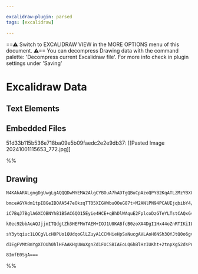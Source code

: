 ```yaml
---

excalidraw-plugin: parsed
tags: [excalidraw]

---
```

==⚠  Switch to EXCALIDRAW VIEW in the MORE OPTIONS menu of this document. ⚠== You can decompress Drawing data with the command palette: 'Decompress current Excalidraw file'. For more info check in plugin settings under 'Saving'


# Excalidraw Data
## Text Elements
## Embedded Files
51d33b115b536e718ba09e5b09faedc2e2e9db37: [[Pasted Image 20241001115653_772.jpg]]

%%
## Drawing
```compressed-json
N4KAkARALgngDgUwgLgAQQQDwMYEMA2AlgCYBOuA7hADTgQBuCpAzoQPYB2KqATLZMzYBXUtiRoIACyhQ4zZAHoFAc0JRJQgEYA6bGwC2CgF7N6hbEcK4OCtptbErHALRY8RMpWdx8Q1TdIEfARcZgRmBShcZQUebQBWbQAGGjoghH0EDihmbgBtcDBQMBKIEm4IDnooADkABQB1AEkAawBpZgAWADUoCgBBGo4ADQaAcR5UkshYRArCfWikflLM

bmceAGYAdm1tpIBGeIBOAA547eOkzqTT05XIGHWbuOOeG87t+M2ANlPN94PCAUEjqbibY4/bQ3TYHY7bI6nW4HbZAyQIQjKaTcU48OJJJLbX4/Tq4+LXeJA6zKYLcJJA5hQUhsFoIADCbHwbFIFSZ1mYcFwgWyU1Kmlw2BaymZQg4xA5XJ5Ej5HAFQqyUFFkAAZoR8PgAMqwWkSQQeLUQRnM1kNUGSbh8QoCJkshBGmAm9Bm8pAmVYjjhXJoA5At

iC7BqJ7BglA6XCOBNYhB1B5AC6QO15Eyie4HCE+qBhDlWAquE2FplcoDzGTeYLTstCAQxG4Bx421OnQOAPJQMYLHYXDQsMpDf7rE4NU4YlbmySkM6JwO9wbhGYABF0lBm9xtQQwkDNMI5QBRYKZbK1/P4IFCODEXDblvB7btr4HLvHeI8H5AogcFpc2vP82ElHc0D3fADwbRlHyEZMIEQOUi2UC1dWCHMJHiA5iE2TZNAOI5NG+H4EARU5xXnBB4

k0ec92bbAeAQJjjmITQdgtZh3HEFMnTAEM+IOJ1U0KABfcB0zoXA4DgI1Hx44oZnRTIKiILFNRWBhCAQCgACEJSlSt5U5bkKgAYm1SyrNFCBsBEYUoCabd9CNa12RMpV0DMg4EB8nybLs0gHKcjJ9MlONZWMxVeXIVVBQcgL7I1EL9AAMT1Q1jR4y1OR9QpbKS7IUtc11bWIME0EdUpAuC5yStZd1PRy81NJq5LnIAJWEf1A1bVrCsc5yAHlw0jV

sY3ytqiuc1LOCgVLcH0PUo1QUdqoGlLZuyA1CCMHieHpSaNucgAVLAoH6NSh3QYJtQ0o6gvajI5NIC6grYCh0VwZ9UDrG8HtqjITzlfp3s+kIfogIVmSofrHumjJQZhk74GyoybK45l9WGbhOkhBJNMxzl8AATVxztkkJU42zWyAjDYAxuEUyB6AIIQeKEkpRLhwH9C6yLqwQ9HNOlEgdr2h1DtKUXiCNBA4G4WmIBlgBZNhiAQYHcE0YIfsg6Dp

dIEgFVMtBmYgXTOUh0hlHFAAKHgUWoXgnZd1FUCSBIAEoLQ6hBlHzIUKht+2tnpXg52dsPnc9+IfbEnmNXqhARqgQcr3rUpM0WhA/eLI2OFQs2GyybXde4Jl2aBbAiAVtBK4QIEOBzivSCrhthCgf8eIbhP8rsAArBBsByA1m7gNWNa1nXwNQfXG/yiU08YE6GfwJmG1mbKwmCEfBwtOzGQMFG5jQP6QLAvX9wX6YIHwUILr3le16A/UxPAbm6HQ

8ImfE0SgA===
```
%%